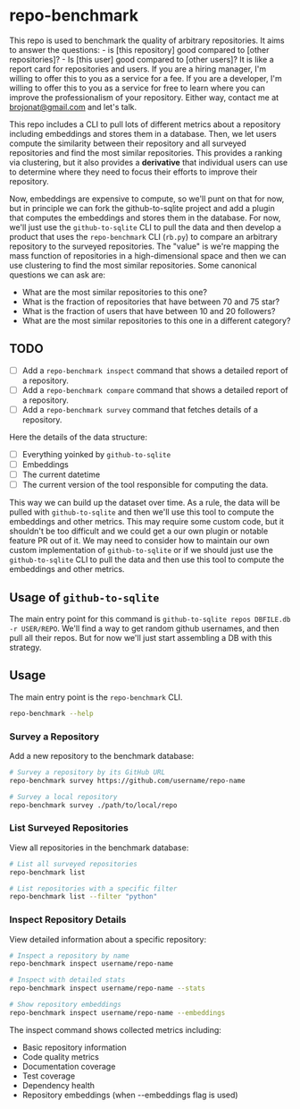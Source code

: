 # repo-benchmark

This repo is used to benchmark the quality of arbitrary repositories. It aims to answer the questions: - is [this repository] good compared to [other repositories]? - Is [this user] good compared to [other users]? It is like a report card for repositories and users. If you are a hiring manager, I'm willing to offer this to you as a service for a fee. If you are a developer, I'm willing to offer this to you as a service for free to learn where you can improve the professionalism of your repository. Either way, contact me at [brojonat@gmail.com](mailto:brojonat@gmail.com) and let's talk.

This repo includes a CLI to pull lots of different metrics about a repository including embeddings and stores them in a database. Then, we let users compute the similarity between their repository and all surveyed repositories and find the most similar repositories. This provides a ranking via clustering, but it also provides a **derivative** that individual users can use to determine where they need to focus their efforts to improve their repository.

Now, embeddings are expensive to compute, so we'll punt on that for now, but in principle we can fork the github-to-sqlite project and add a plugin that computes the embeddings and stores them in the database. For now, we'll just use the `github-to-sqlite` CLI to pull the data and then develop a product that uses the `repo-benchmark` CLI (`rb.py`) to compare an arbitrary repository to the surveyed repositories. The "value" is we're mapping the mass function of repositories in a high-dimensional space and then we can use clustering to find the most similar repositories. Some canonical questions we can ask are:

- What are the most similar repositories to this one?
- What is the fraction of repositories that have between 70 and 75 star?
- What is the fraction of users that have between 10 and 20 followers?
- What are the most similar repositories to this one in a different category?

## TODO

- [ ] Add a `repo-benchmark inspect` command that shows a detailed report of a repository.
- [ ] Add a `repo-benchmark compare` command that shows a detailed report of a repository.
- [ ] Add a `repo-benchmark survey` command that fetches details of a repository.

Here the details of the data structure:

- [ ] Everything yoinked by `github-to-sqlite`
- [ ] Embeddings
- [ ] The current datetime
- [ ] The current version of the tool responsible for computing the data.

This way we can build up the dataset over time. As a rule, the data will be pulled with `github-to-sqlite` and then we'll use this tool to compute the embeddings and other metrics. This may require some custom code, but it shouldn't be too difficult and we could get a our own plugin or notable feature PR out of it. We may need to consider how to maintain our own custom implementation of `github-to-sqlite` or if we should just use the `github-to-sqlite` CLI to pull the data and then use this tool to compute the embeddings and other metrics.

## Usage of `github-to-sqlite`

The main entry point for this command is `github-to-sqlite repos DBFILE.db -r USER/REPO`. We'll find a way to get random github usernames, and then pull all their repos. But for now we'll just start assembling a DB with this strategy.

## Usage

The main entry point is the `repo-benchmark` CLI.

```bash
repo-benchmark --help
```

### Survey a Repository

Add a new repository to the benchmark database:

```bash
# Survey a repository by its GitHub URL
repo-benchmark survey https://github.com/username/repo-name

# Survey a local repository
repo-benchmark survey ./path/to/local/repo
```

### List Surveyed Repositories

View all repositories in the benchmark database:

```bash
# List all surveyed repositories
repo-benchmark list

# List repositories with a specific filter
repo-benchmark list --filter "python"
```

### Inspect Repository Details

View detailed information about a specific repository:

```bash
# Inspect a repository by name
repo-benchmark inspect username/repo-name

# Inspect with detailed stats
repo-benchmark inspect username/repo-name --stats

# Show repository embeddings
repo-benchmark inspect username/repo-name --embeddings
```

The inspect command shows collected metrics including:

- Basic repository information
- Code quality metrics
- Documentation coverage
- Test coverage
- Dependency health
- Repository embeddings (when --embeddings flag is used)
